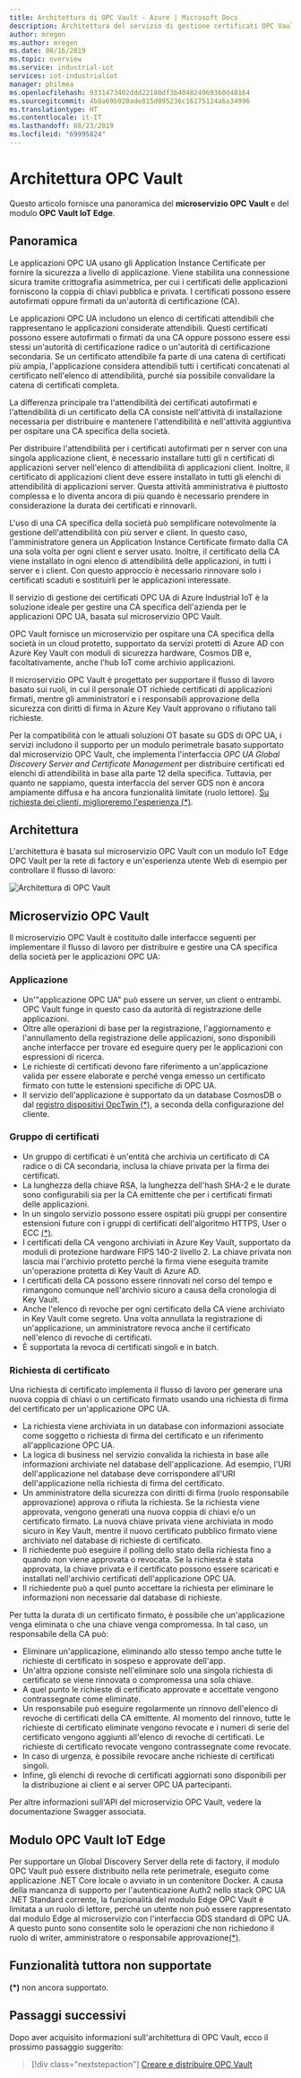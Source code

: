 ```yaml
---
title: Architettura di OPC Vault - Azure | Microsoft Docs
description: Architettura del servizio di gestione certificati OPC Vault
author: mregen
ms.author: mregen
ms.date: 08/16/2019
ms.topic: overview
ms.service: industrial-iot
services: iot-industrialiot
manager: philmea
ms.openlocfilehash: 9331473402ddd22180df3b404824969360d48164
ms.sourcegitcommit: 4b8a69b920ade815d095236c16175124a6a34996
ms.translationtype: HT
ms.contentlocale: it-IT
ms.lasthandoff: 08/23/2019
ms.locfileid: "69995824"
---
```

# <a name="opc-vault-architecture"></a>Architettura OPC Vault

Questo articolo fornisce una panoramica del **microservizio OPC Vault** e del modulo **OPC Vault IoT Edge**.

## <a name="overview"></a>Panoramica

Le applicazioni OPC UA usano gli Application Instance Certificate per fornire la sicurezza a livello di applicazione. Viene stabilita una connessione sicura tramite crittografia asimmetrica, per cui i certificati delle applicazioni forniscono la coppia di chiavi pubblica e privata. I certificati possono essere autofirmati oppure firmati da un'autorità di certificazione (CA).

Le applicazioni OPC UA includono un elenco di certificati attendibili che rappresentano le applicazioni considerate attendibili. Questi certificati possono essere autofirmati o firmati da una CA oppure possono essere essi stessi un'autorità di certificazione radice o un'autorità di certificazione secondaria. Se un certificato attendibile fa parte di una catena di certificati più ampia, l'applicazione considera attendibili tutti i certificati concatenati al certificato nell'elenco di attendibilità, purché sia possibile convalidare la catena di certificati completa.

La differenza principale tra l'attendibilità dei certificati autofirmati e l'attendibilità di un certificato della CA consiste nell'attività di installazione necessaria per distribuire e mantenere l'attendibilità e nell'attività aggiuntiva per ospitare una CA specifica della società. 

Per distribuire l'attendibilità per i certificati autofirmati per n server con una singola applicazione client, è necessario installare tutti gli n certificati di applicazioni server nell'elenco di attendibilità di applicazioni client. Inoltre, il certificato di applicazioni client deve essere installato in tutti gli elenchi di attendibilità di applicazioni server. Questa attività amministrativa è piuttosto complessa e lo diventa ancora di più quando è necessario prendere in considerazione la durata dei certificati e rinnovarli.

L'uso di una CA specifica della società può semplificare notevolmente la gestione dell'attendibilità con più server e client. In questo caso, l'amministratore genera un Application Instance Certificate firmato dalla CA una sola volta per ogni client e server usato. Inoltre, il certificato della CA viene installato in ogni elenco di attendibilità delle applicazioni, in tutti i server e i client. Con questo approccio è necessario rinnovare solo i certificati scaduti e sostituirli per le applicazioni interessate.

Il servizio di gestione dei certificati OPC UA di Azure Industrial IoT è la soluzione ideale per gestire una CA specifica dell'azienda per le applicazioni OPC UA, basata sul microservizio OPC Vault.

OPC Vault fornisce un microservizio per ospitare una CA specifica della società in un cloud protetto, supportato da servizi protetti di Azure AD con Azure Key Vault con moduli di sicurezza hardware, Cosmos DB e, facoltativamente, anche l'hub IoT come archivio applicazioni.

Il microservizio OPC Vault è progettato per supportare il flusso di lavoro basato sui ruoli, in cui il personale OT richiede certificati di applicazioni firmati, mentre gli amministratori e i responsabili approvazione della sicurezza con diritti di firma in Azure Key Vault approvano o rifiutano tali richieste.

Per la compatibilità con le attuali soluzioni OT basate su GDS di OPC UA, i servizi includono il supporto per un modulo perimetrale basato supportato dal microservizio OPC Vault, che implementa l'interfaccia *OPC UA Global Discovery Server and Certificate Management* per distribuire certificati ed elenchi di attendibilità in base alla parte 12 della specifica. Tuttavia, per quanto ne sappiamo, questa interfaccia del server GDS non è ancora ampiamente diffusa e ha ancora funzionalità limitate (ruolo lettore). [Su richiesta dei clienti, miglioreremo l'esperienza (*)](#yet-unsupported-features).

## <a name="architecture"></a>Architettura

L'architettura è basata sul microservizio OPC Vault con un modulo IoT Edge OPC Vault per la rete di factory e un'esperienza utente Web di esempio per controllare il flusso di lavoro:

![Architettura di OPC Vault](media/overview-opc-vault-architecture/opc-vault.png)

## <a name="opc-vault-microservice"></a>Microservizio OPC Vault

Il microservizio OPC Vault è costituito dalle interfacce seguenti per implementare il flusso di lavoro per distribuire e gestire una CA specifica della società per le applicazioni OPC UA:

### <a name="application"></a>Applicazione 
- Un'"applicazione OPC UA" può essere un server, un client o entrambi. OPC Vault funge in questo caso da autorità di registrazione delle applicazioni. 
- Oltre alle operazioni di base per la registrazione, l'aggiornamento e l'annullamento della registrazione delle applicazioni, sono disponibili anche interfacce per trovare ed eseguire query per le applicazioni con espressioni di ricerca. 
- Le richieste di certificati devono fare riferimento a un'applicazione valida per essere elaborate e perché venga emesso un certificato firmato con tutte le estensioni specifiche di OPC UA. 
- Il servizio dell'applicazione è supportato da un database CosmosDB o dal [registro dispositivi OpcTwin (*)](#yet-unsupported-features), a seconda della configurazione del cliente.

### <a name="certificate-group"></a>Gruppo di certificati
- Un gruppo di certificati è un'entità che archivia un certificato di CA radice o di CA secondaria, inclusa la chiave privata per la firma dei certificati. 
- La lunghezza della chiave RSA, la lunghezza dell'hash SHA-2 e le durate sono configurabili sia per la CA emittente che per i certificati firmati delle applicazioni. 
- In un singolo servizio possono essere ospitati più gruppi per consentire estensioni future con i gruppi di certificati dell'algoritmo HTTPS, User o ECC [(*)](#yet-unsupported-features). 
- I certificati della CA vengono archiviati in Azure Key Vault, supportato da moduli di protezione hardware FIPS 140-2 livello 2. La chiave privata non lascia mai l'archivio protetto perché la firma viene eseguita tramite un'operazione protetta di Key Vault di Azure AD. 
- I certificati della CA possono essere rinnovati nel corso del tempo e rimangono comunque nell'archivio sicuro a causa della cronologia di Key Vault. 
- Anche l'elenco di revoche per ogni certificato della CA viene archiviato in Key Vault come segreto. Una volta annullata la registrazione di un'applicazione, un amministratore revoca anche il certificato nell'elenco di revoche di certificati.
- È supportata la revoca di certificati singoli e in batch.

### <a name="certificate-request"></a>Richiesta di certificato
Una richiesta di certificato implementa il flusso di lavoro per generare una nuova coppia di chiavi o un certificato firmato usando una richiesta di firma del certificato per un'applicazione OPC UA. 
- La richiesta viene archiviata in un database con informazioni associate come soggetto o richiesta di firma del certificato e un riferimento all'applicazione OPC UA. 
- La logica di business nel servizio convalida la richiesta in base alle informazioni archiviate nel database dell'applicazione. Ad esempio, l'URI dell'applicazione nel database deve corrispondere all'URI dell'applicazione nella richiesta di firma del certificato.
- Un amministratore della sicurezza con diritti di firma (ruolo responsabile approvazione) approva o rifiuta la richiesta. Se la richiesta viene approvata, vengono generati una nuova coppia di chiavi e/o un certificato firmato. La nuova chiave privata viene archiviata in modo sicuro in Key Vault, mentre il nuovo certificato pubblico firmato viene archiviato nel database di richieste di certificato.
- Il richiedente può eseguire il polling dello stato della richiesta fino a quando non viene approvata o revocata. Se la richiesta è stata approvata, la chiave privata e il certificato possono essere scaricati e installati nell'archivio certificati dell'applicazione OPC UA.
- Il richiedente può a quel punto accettare la richiesta per eliminare le informazioni non necessarie dal database di richieste. 

Per tutta la durata di un certificato firmato, è possibile che un'applicazione venga eliminata o che una chiave venga compromessa. In tal caso, un responsabile della CA può:
- Eliminare un'applicazione, eliminando allo stesso tempo anche tutte le richieste di certificato in sospeso e approvate dell'app. 
- Un'altra opzione consiste nell'eliminare solo una singola richiesta di certificato se viene rinnovata o compromessa una sola chiave.
- A quel punto le richieste di certificato approvate e accettate vengono contrassegnate come eliminate.
- Un responsabile può eseguire regolarmente un rinnovo dell'elenco di revoche di certificati della CA emittente. Al momento del rinnovo, tutte le richieste di certificato eliminate vengono revocate e i numeri di serie del certificato vengono aggiunti all'elenco di revoche di certificati. Le richieste di certificato revocate vengono contrassegnate come revocate.
- In caso di urgenza, è possibile revocare anche richieste di certificati singoli.
- Infine, gli elenchi di revoche di certificati aggiornati sono disponibili per la distribuzione ai client e ai server OPC UA partecipanti.

Per altre informazioni sull'API del microservizio OPC Vault, vedere la documentazione Swagger associata.

## <a name="opc-vault-iot-edge-module"></a>Modulo OPC Vault IoT Edge
Per supportare un Global Discovery Server della rete di factory, il modulo OPC Vault può essere distribuito nella rete perimetrale, eseguito come applicazione .NET Core locale o avviato in un contenitore Docker. A causa della mancanza di supporto per l'autenticazione Auth2 nello stack OPC UA .NET Standard corrente, la funzionalità del modulo Edge OPC Vault è limitata a un ruolo di lettore, perché un utente non può essere rappresentato dal modulo Edge al microservizio con l'interfaccia GDS standard di OPC UA. A questo punto sono consentite solo le operazioni che non richiedono il ruolo di writer, amministratore o responsabile approvazione[(*)](#yet-unsupported-features). 

## <a name="yet-unsupported-features"></a>Funzionalità tuttora non supportate

**(*)** non ancora supportato.

## <a name="next-steps"></a>Passaggi successivi

Dopo aver acquisito informazioni sull'architettura di OPC Vault, ecco il prossimo passaggio suggerito:

> [!div class="nextstepaction"]
> [Creare e distribuire OPC Vault](howto-opc-vault-deploy.md)
